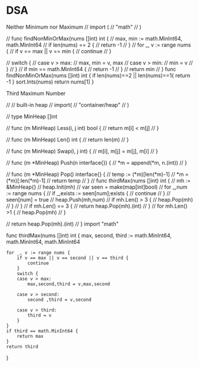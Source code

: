 # DSA
Neither Minimum nor Maximum
// import (
// 	"math"
// )

// func findNonMinOrMax(nums []int) int {
// 	max, min := math.MinInt64, math.MinInt64
// 	if len(nums) == 2 {
// 		return -1
// 	}
// 	for _, v := range nums {
// 		if v == max || v == min {
// 			continue
// 		}

// 		switch {
// 		case v > max:
// 			max, min = v, max
// 		case v > min:
// 			min = v
// 		}
// 	}
//     if min == math.MinInt64 {
//         return -1
//     }
//     return min
// }
func findNonMinOrMax(nums []int) int {
if len(nums)==2 || len(nums)==1{
return -1
}
sort.Ints(nums)
return nums[1]
}


Third Maximum Number

// // built-in heap
// import(
//     "container/heap"
// )

// type MinHeap []int

// func (m MinHeap) Less(i, j int) bool {
//     return m[i] < m[j]
// }

// func (m MinHeap) Len() int {
//     return len(m)
// }

// func (m MinHeap) Swap(i, j int) {
//     m[i], m[j] = m[j], m[i]
// }

// func (m *MinHeap) Push(n interface{}) {
//     *m = append(*m, n.(int))
// }

// func (m *MinHeap) Pop() interface{} {
//     temp := (*m)[len(*m)-1]
//     *m = (*m)[:len(*m)-1]
//     return temp
// }
// func thirdMax(nums []int) int {
//     mh := &MinHeap{}
//     heap.Init(mh)
//     var seen = make(map[int]bool)
//     for _,num := range nums {
//         if _,exists := seen[num];exists {
//             continue
//         }
//         seen[num] = true
//         heap.Push(mh,num)
//         if mh.Len() > 3 {
//             heap.Pop(mh)
//         }
//     }
//     if mh.Len() == 3 {
//         return heap.Pop(mh).(int)
//     }
//     for mh.Len() >1 {
//         heap.Pop(mh)
//     }

//     return heap.Pop(mh).(int)
// }
import "math"

func thirdMax(nums []int) int {
max, second, third := math.MinInt64, math.MinInt64, math.MinInt64

	for _, v := range nums {
		if v == max || v == second || v == third {
			continue
		}
		switch {
		case v > max:
			max,second,third = v,max,second

		case v > second:
			second ,third = v,second

		case v > third:
			third = v
		}
	}
	if third == math.MinInt64 {
		return max
	}
	return third
}

